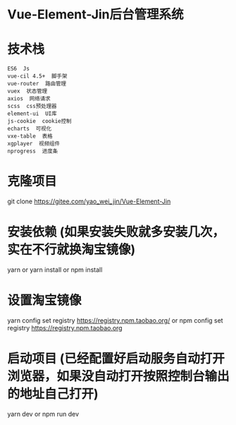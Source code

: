 # Vue-Element-Jin后台管理系统

# 技术栈
```
ES6  Js
vue-cil 4.5+  脚手架
vue-router  路由管理
vuex  状态管理
axios  网络请求
scss  css预处理器
element-ui  UI库
js-cookie  cookie控制
echarts  可视化
vxe-table  表格
xgplayer  视频组件
nprogress  进度条
```
# 克隆项目
git clone https://gitee.com/yao_wei_jin/Vue-Element-Jin

# 安装依赖 (如果安装失败就多安装几次，实在不行就换淘宝镜像)
yarn  or  yarn install
or
npm install

# 设置淘宝镜像
yarn config set registry https://registry.npm.taobao.org/
or
npm config set registry https://registry.npm.taobao.org

# 启动项目 (已经配置好启动服务自动打开浏览器，如果没自动打开按照控制台输出的地址自己打开)
yarn dev
or
npm run dev